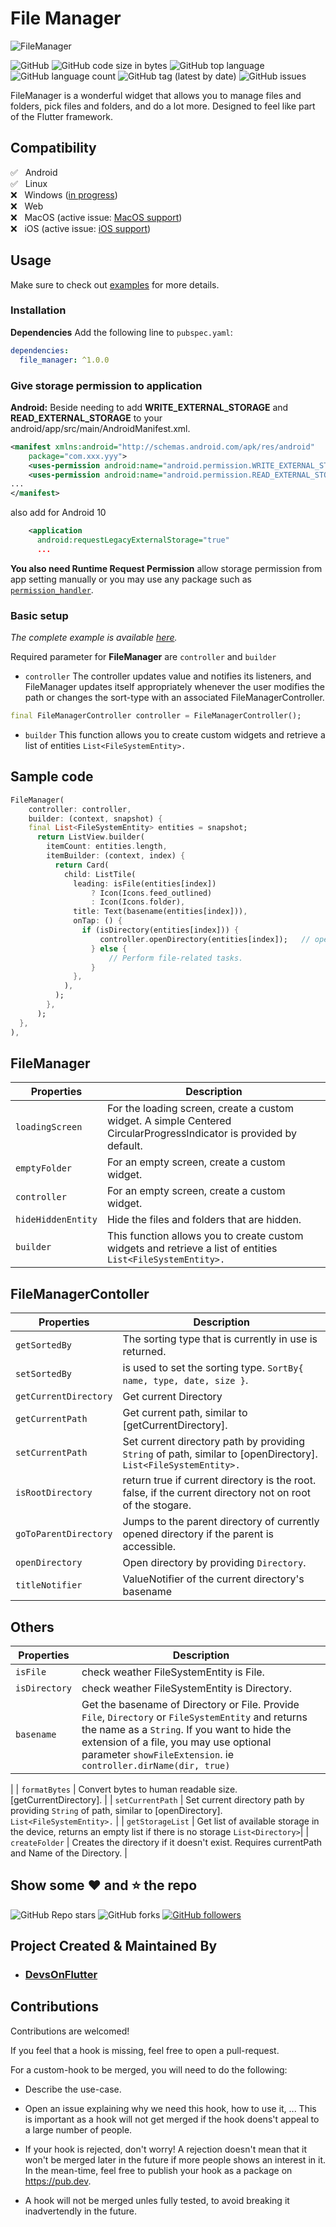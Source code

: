 # File Manager

![FileManager](https://i.imgur.com/NNaUK60.png)

![GitHub](https://img.shields.io/github/license/DevsOnFlutter/file_manager?style=plastic) ![GitHub code size in bytes](https://img.shields.io/github/languages/code-size/DevsOnFlutter/file_manager?style=plastic) ![GitHub top language](https://img.shields.io/github/languages/top/DevsOnFlutter/file_manager?style=plastic) ![GitHub language count](https://img.shields.io/github/languages/count/DevsOnFlutter/file_manager?style=plastic) ![GitHub tag (latest by date)](https://img.shields.io/github/v/tag/DevsOnFlutter/file_manager?style=plastic) ![GitHub issues](https://img.shields.io/github/issues/DevsOnFlutter/file_manager?style=plastic)

FileManager is a wonderful widget that allows you to manage files and folders, pick files and folders, and do a lot more.
Designed to feel like part of the Flutter framework.

## Compatibility

✅ &nbsp; Android </br>
✅ &nbsp; Linux </br>
❌ &nbsp; Windows ([in progress](https://github.com/4-alok/file_manager/tree/windows-support))</br>
❌ &nbsp; Web </br>
❌ &nbsp; MacOS (active issue: [MacOS support](https://github.com/DevsOnFlutter/file_manager/issues/8)) </br>
❌ &nbsp; iOS (active issue: [iOS support](https://github.com/DevsOnFlutter/file_manager/issues/7)) </br>

## Usage

Make sure to check out [examples](https://github.com/DevsOnFlutter/file_manager/blob/main/example/lib/main.dart) for more details.

### Installation

**Dependencies** Add the following line to `pubspec.yaml`:

```yaml
dependencies:
  file_manager: ^1.0.0
```

### Give storage permission to application

**Android:** Beside needing to add **WRITE_EXTERNAL_STORAGE** and **READ_EXTERNAL_STORAGE** to your android/app/src/main/AndroidManifest.xml.

```xml
<manifest xmlns:android="http://schemas.android.com/apk/res/android"
    package="com.xxx.yyy">
    <uses-permission android:name="android.permission.WRITE_EXTERNAL_STORAGE"/>
    <uses-permission android:name="android.permission.READ_EXTERNAL_STORAGE"/>
...
</manifest>
```

also add for Android 10

```xml
    <application
      android:requestLegacyExternalStorage="true"   
      ...
```

**You also need Runtime Request Permission**
allow storage permission from app setting manually or you may use any package such as [`permission_handler`](https://pub.dev/packages/permission_handler).

</hr>

### Basic setup

*The complete example is available [here](https://github.com/DevsOnFlutter/file_manager/blob/main/example/lib/main.dart).*

Required parameter for **FileManager** are `controller` and `builder`

* `controller` The controller updates value and notifies its listeners, and FileManager updates itself appropriately whenever the user modifies the path or changes the sort-type with an associated FileManagerController.

```dart
final FileManagerController controller = FileManagerController();
```

* `builder` This function allows you to create custom widgets and retrieve a list of entities `List<FileSystemEntity>.`

## Sample code

```dart
FileManager(
    controller: controller,
    builder: (context, snapshot) {
    final List<FileSystemEntity> entities = snapshot;
      return ListView.builder(
        itemCount: entities.length,
        itemBuilder: (context, index) {
          return Card(
            child: ListTile(
              leading: isFile(entities[index])
                  ? Icon(Icons.feed_outlined)
                  : Icon(Icons.folder),
              title: Text(basename(entities[index])),
              onTap: () {
                if (isDirectory(entities[index])) {
                    controller.openDirectory(entities[index]);   // open directory
                  } else {
                      // Perform file-related tasks.
                  }
              },
            ),
          );
        },
      );
  },
),
```

</hr>

## FileManager

|  Properties  |   Description   |
|--------------|-----------------|
| `loadingScreen` | For the loading screen, create a custom widget. A simple Centered CircularProgressIndicator is provided by default. |
| `emptyFolder` | For an empty screen, create a custom widget. |
| `controller` | For an empty screen, create a custom widget. |
| `hideHiddenEntity` | Hide the files and folders that are hidden. |
| `builder` | This function allows you to create custom widgets and retrieve a list of entities `List<FileSystemEntity>.` |

## FileManagerContoller

|  Properties  |   Description   |
|--------------|-----------------|
| `getSortedBy` | The sorting type that is currently in use is returned. |
| `setSortedBy` | is used to set the sorting type. `SortBy{ name, type, date, size }`. |
| `getCurrentDirectory` | Get current Directory |
| `getCurrentPath` | Get current path, similar to [getCurrentDirectory]. |
| `setCurrentPath` | Set current directory path by providing `String` of path, similar to [openDirectory]. `List<FileSystemEntity>.` |
| `isRootDirectory` | return true if current directory is the root. false, if the current directory not on root of the stogare. |
| `goToParentDirectory` | Jumps to the parent directory of currently opened directory if the parent is accessible. |
| `openDirectory` | Open directory by providing `Directory`. |
| `titleNotifier` | ValueNotifier of the current directory's basename |

## Others

|  Properties  |   Description   |
|--------------|-----------------|
| `isFile` | check weather FileSystemEntity is File. |
| `isDirectory` | check weather FileSystemEntity is Directory. |
| `basename` | Get the basename of Directory or File. Provide `File`, `Directory` or `FileSystemEntity` and returns the name as a `String`. If you want to hide the extension of a file, you may use optional parameter `showFileExtension`. ie ```controller.dirName(dir, true)```
|
| `formatBytes` | Convert bytes to human readable size.[getCurrentDirectory]. |
| `setCurrentPath` | Set current directory path by providing `String` of path, similar to [openDirectory]. `List<FileSystemEntity>.` |
| `getStorageList` | Get list of available storage in the device, returns an empty list if there is no storage `List<Directory>`|
| `createFolder` | Creates the directory if it doesn't exist. Requires currentPath and Name of the Directory. |

## Show some :heart: and :star: the repo

![GitHub Repo stars](https://img.shields.io/github/stars/DevsOnFlutter/file_manager?style=social)
![GitHub forks](https://img.shields.io/github/forks/DevsOnFlutter/file_manager?style=social)
[![GitHub followers](https://img.shields.io/github/followers/4-alok?style=social)](https://github.com/4-alok/)

## Project Created & Maintained By

* ### [DevsOnFlutter](https://github.com/DevsOnFlutter)

</hr>

## Contributions

Contributions are welcomed!

If you feel that a hook is missing, feel free to open a pull-request.

For a custom-hook to be merged, you will need to do the following:

* Describe the use-case.

* Open an issue explaining why we need this hook, how to use it, ...
  This is important as a hook will not get merged if the hook doens't appeal to
  a large number of people.

* If your hook is rejected, don't worry! A rejection doesn't mean that it won't
  be merged later in the future if more people shows an interest in it.
  In the mean-time, feel free to publish your hook as a package on <https://pub.dev>.

* A hook will not be merged unles fully tested, to avoid breaking it inadvertendly
  in the future.
